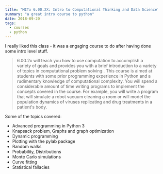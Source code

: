 ```yaml
---
title: "MITx 6.00.2X: Intro to Computational Thinking and Data Science"
summary: "a great intro course to python"
date: 2018-09-20
tags:
  - courses
  - python
---
```


I really liked this class - it was a engaging course to do after having done some intro level stuff.

> 6.00.2x will teach you how to use computation to accomplish a variety of goals and provides you with a brief introduction to a variety of topics in computational problem solving . This course is aimed at students with some prior programming experience in Python and a rudimentary knowledge of computational complexity. You will spend a considerable amount of time writing programs to implement the concepts covered in the course. For example, you will write a program that will simulate a robot vacuum cleaning a room or will model the population dynamics of viruses replicating and drug treatments in a patient's body.

Some of the topics covered:

- Advanced programming in Python 3
- Knapsack problem, Graphs and graph optimization
- Dynamic programming
- Plotting with the pylab package
- Random walks
- Probability, Distributions
- Monte Carlo simulations
- Curve fitting
- Statistical fallacies

